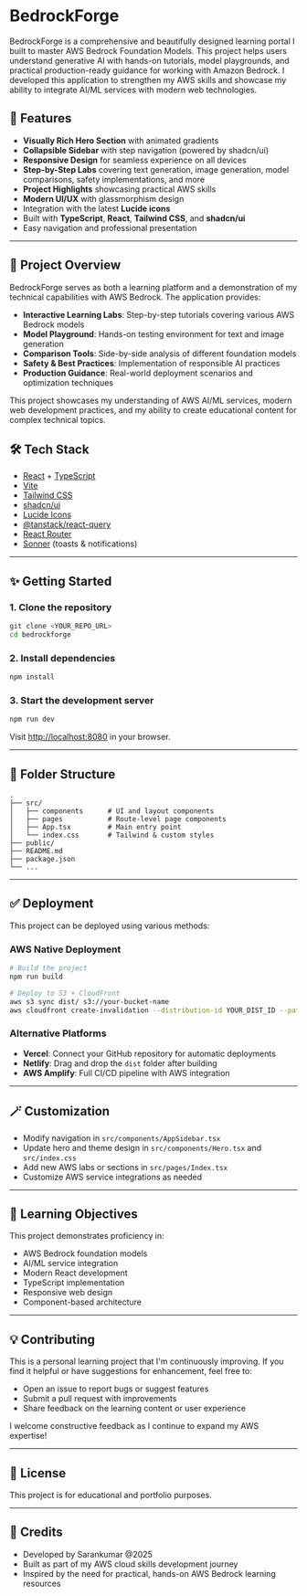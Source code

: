 # BedrockForge

BedrockForge is a comprehensive and beautifully designed learning portal I built to master AWS Bedrock Foundation Models. This project helps users understand generative AI with hands-on tutorials, model playgrounds, and practical production-ready guidance for working with Amazon Bedrock. I developed this application to strengthen my AWS skills and showcase my ability to integrate AI/ML services with modern web technologies.

## 🚀 Features

- **Visually Rich Hero Section** with animated gradients
- **Collapsible Sidebar** with step navigation (powered by shadcn/ui)
- **Responsive Design** for seamless experience on all devices
- **Step-by-Step Labs** covering text generation, image generation, model comparisons, safety implementations, and more
- **Project Highlights** showcasing practical AWS skills
- **Modern UI/UX** with glassmorphism design
- Integration with the latest **Lucide icons**
- Built with **TypeScript**, **React**, **Tailwind CSS**, and **shadcn/ui**
- Easy navigation and professional presentation

---

## 🌟 Project Overview

BedrockForge serves as both a learning platform and a demonstration of my technical capabilities with AWS Bedrock. The application provides:

- **Interactive Learning Labs**: Step-by-step tutorials covering various AWS Bedrock models
- **Model Playground**: Hands-on testing environment for text and image generation
- **Comparison Tools**: Side-by-side analysis of different foundation models
- **Safety & Best Practices**: Implementation of responsible AI practices
- **Production Guidance**: Real-world deployment scenarios and optimization techniques

This project showcases my understanding of AWS AI/ML services, modern web development practices, and my ability to create educational content for complex technical topics.

## 🛠️ Tech Stack

- [React](https://react.dev/) + [TypeScript](https://www.typescriptlang.org/)
- [Vite](https://vitejs.dev/)
- [Tailwind CSS](https://tailwindcss.com/)
- [shadcn/ui](https://ui.shadcn.com/)
- [Lucide Icons](https://lucide.dev/)
- [@tanstack/react-query](https://tanstack.com/query)
- [React Router](https://reactrouter.com/)
- [Sonner](https://sonner.emilkowal.ski/) (toasts & notifications)

---

## ✨ Getting Started

### 1. **Clone the repository**
```bash
git clone <YOUR_REPO_URL>
cd bedrockforge
```

### 2. **Install dependencies**
```bash
npm install
```

### 3. **Start the development server**
```bash
npm run dev
```

Visit [http://localhost:8080](http://localhost:8080) in your browser.

---

## 🧩 Folder Structure

```
.
├── src/
│   ├── components      # UI and layout components
│   ├── pages           # Route-level page components
│   ├── App.tsx         # Main entry point
│   └── index.css       # Tailwind & custom styles
├── public/
├── README.md
├── package.json
└── ...
```

---

## ✅ Deployment

This project can be deployed using various methods:

### AWS Native Deployment
```bash
# Build the project
npm run build

# Deploy to S3 + CloudFront
aws s3 sync dist/ s3://your-bucket-name
aws cloudfront create-invalidation --distribution-id YOUR_DIST_ID --paths "/*"
```

### Alternative Platforms
- **Vercel**: Connect your GitHub repository for automatic deployments
- **Netlify**: Drag and drop the `dist` folder after building
- **AWS Amplify**: Full CI/CD pipeline with AWS integration

---

## 🪄 Customization

- Modify navigation in `src/components/AppSidebar.tsx`
- Update hero and theme design in `src/components/Hero.tsx` and `src/index.css`
- Add new AWS labs or sections in `src/pages/Index.tsx`
- Customize AWS service integrations as needed

---

## 🎯 Learning Objectives

This project demonstrates proficiency in:
- AWS Bedrock foundation models
- AI/ML service integration
- Modern React development
- TypeScript implementation
- Responsive web design
- Component-based architecture

---

## 💡 Contributing

This is a personal learning project that I'm continuously improving. If you find it helpful or have suggestions for enhancement, feel free to:
- Open an issue to report bugs or suggest features
- Submit a pull request with improvements
- Share feedback on the learning content or user experience

I welcome constructive feedback as I continue to expand my AWS expertise!

---

## 📄 License

This project is for educational and portfolio purposes.

---

## 🙏 Credits

- Developed by Sarankumar @2025
- Built as part of my AWS cloud skills development journey
- Inspired by the need for practical, hands-on AWS Bedrock learning resources

